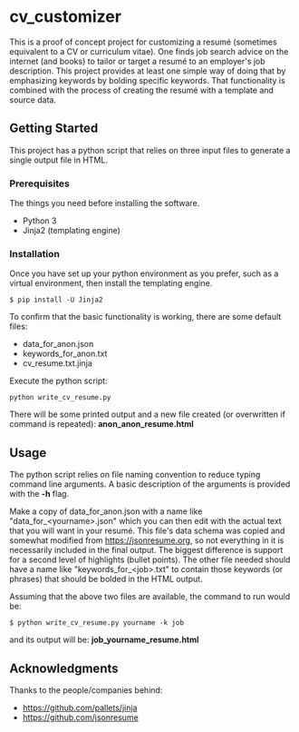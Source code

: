 # cv_customizer

This is a proof of concept project for customizing a resumé (sometimes equivalent to a CV or curriculum vitae). One finds job search advice on the internet (and books) to tailor or target a resumé to an employer's job description. This project provides at least one simple way of doing that by emphasizing keywords by bolding specific keywords. That functionality is combined with the process of creating the resumé with a template and source data.

## Getting Started

This project has a python script that relies on three input files to generate a single output file in HTML. 

### Prerequisites

The things you need before installing the software.

* Python 3
* Jinja2 (templating engine)

### Installation

Once you have set up your python environment as you prefer, such as a virtual environment, then install the templating engine.

```
$ pip install -U Jinja2
```
To confirm that the basic functionality is working, there are some default files:
- data_for_anon.json
- keywords_for_anon.txt
- cv_resume.txt.jinja

Execute the python script:
```
python write_cv_resume.py
```

There will be some printed output and a new file created (or overwritten if command is repeated):  **anon_anon_resume.html**

## Usage

The python script relies on file naming convention to reduce typing command line arguments.
A basic description of the arguments is provided with the **-h** flag.

Make a copy of data_for_anon.json with a name like "data_for_\<yourname\>.json" which you can then edit with the actual text that you will want in your resumé. This file's data schema was copied and somewhat modified from https://jsonresume.org, so not everything in it is necessarily included in the final output. The biggest difference is support for a second level of highlights (bullet points).
The other file needed should have a name like "keywords_for_\<job\>.txt" to contain those keywords (or phrases) that should be bolded in the HTML output.

Assuming that the above two files are available, the command to run would be:
```
$ python write_cv_resume.py yourname -k job
```
and its output will be: **job_yourname_resume.html**

## Acknowledgments
Thanks to the people/companies behind:
  
* https://github.com/pallets/jinja
* https://github.com/jsonresume

